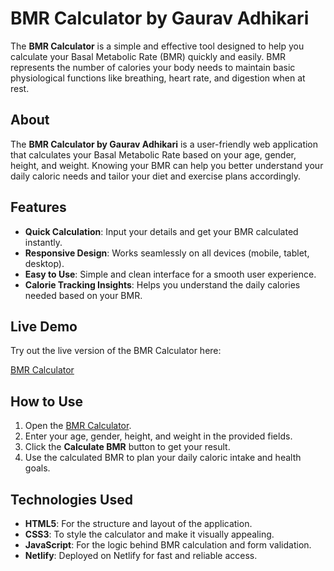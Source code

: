 # BMR Calculator by Gaurav Adhikari

The **BMR Calculator** is a simple and effective tool designed to help you calculate your Basal Metabolic Rate (BMR) quickly and easily. BMR represents the number of calories your body needs to maintain basic physiological functions like breathing, heart rate, and digestion when at rest.

## About

The **BMR Calculator by Gaurav Adhikari** is a user-friendly web application that calculates your Basal Metabolic Rate based on your age, gender, height, and weight. Knowing your BMR can help you better understand your daily caloric needs and tailor your diet and exercise plans accordingly.

## Features

- **Quick Calculation**: Input your details and get your BMR calculated instantly.
- **Responsive Design**: Works seamlessly on all devices (mobile, tablet, desktop).
- **Easy to Use**: Simple and clean interface for a smooth user experience.
- **Calorie Tracking Insights**: Helps you understand the daily calories needed based on your BMR.

## Live Demo

Try out the live version of the BMR Calculator here:

[BMR Calculator](https://bmrcalculatorbygauravadhikari.netlify.app/)

## How to Use

1. Open the [BMR Calculator](https://bmrcalculatorbygauravadhikari.netlify.app/).
2. Enter your age, gender, height, and weight in the provided fields.
3. Click the **Calculate BMR** button to get your result.
4. Use the calculated BMR to plan your daily caloric intake and health goals.

## Technologies Used

- **HTML5**: For the structure and layout of the application.
- **CSS3**: To style the calculator and make it visually appealing.
- **JavaScript**: For the logic behind BMR calculation and form validation.
- **Netlify**: Deployed on Netlify for fast and reliable access.
